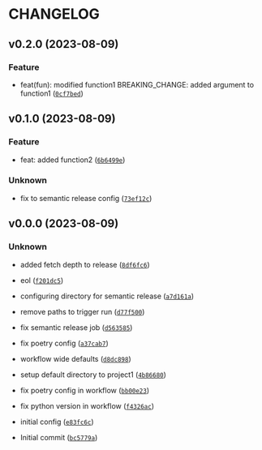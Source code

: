 # CHANGELOG



## v0.2.0 (2023-08-09)

### Feature

* feat(fun): modified function1
BREAKING_CHANGE: added argument to function1 ([`0cf7bed`](https://github.com/tch-at-bain/tch-test-python-ci/commit/0cf7bede9ad28659c5df59728ac0ae1c8024606d))


## v0.1.0 (2023-08-09)

### Feature

* feat: added function2 ([`6b6499e`](https://github.com/tch-at-bain/tch-test-python-ci/commit/6b6499e1d90ea5c2d73cdaa865b298a7bdc09757))

### Unknown

* fix to semantic release config ([`73ef12c`](https://github.com/tch-at-bain/tch-test-python-ci/commit/73ef12c8171c1bb32cc99ea4160cc4c7c9299264))


## v0.0.0 (2023-08-09)

### Unknown

* added fetch depth to release ([`8df6fc6`](https://github.com/tch-at-bain/tch-test-python-ci/commit/8df6fc6dacccadf48b8acad00304d2f7388986d6))

* eol ([`f201dc5`](https://github.com/tch-at-bain/tch-test-python-ci/commit/f201dc5c5b84ca83b63e17de8169ff0ea7e70f4e))

* configuring directory for semantic release ([`a7d161a`](https://github.com/tch-at-bain/tch-test-python-ci/commit/a7d161a1ef882763e997f976e86452ee06464376))

* remove paths to trigger run ([`d77f500`](https://github.com/tch-at-bain/tch-test-python-ci/commit/d77f5007b4d4486e64f0c93a5e423ad55d6c5d99))

* fix semantic release job ([`d563585`](https://github.com/tch-at-bain/tch-test-python-ci/commit/d5635854a9193c090afd8b8ac3974cd5bb696e41))

* fix poetry config ([`a37cab7`](https://github.com/tch-at-bain/tch-test-python-ci/commit/a37cab72bf9b3ac4c517f3ad5e035dc0053b5958))

* workflow wide defaults ([`d8dc898`](https://github.com/tch-at-bain/tch-test-python-ci/commit/d8dc8984456151f31f35b83e53081999ae744c39))

* setup default directory to project1 ([`4b86680`](https://github.com/tch-at-bain/tch-test-python-ci/commit/4b8668079b4daa0b1685532a3df228779c427b8d))

* fix poetry config in workflow ([`bb00e23`](https://github.com/tch-at-bain/tch-test-python-ci/commit/bb00e23448ab389befed429132bf926d05959092))

* fix python version in workflow ([`f4326ac`](https://github.com/tch-at-bain/tch-test-python-ci/commit/f4326ac767dd42c7d00d1f2d7d696d42537d9b64))

* initial config ([`e83fc6c`](https://github.com/tch-at-bain/tch-test-python-ci/commit/e83fc6ca29a050c93a8a7615e545e8bfa98802e9))

* Initial commit ([`bc5779a`](https://github.com/tch-at-bain/tch-test-python-ci/commit/bc5779a34ccb49fe371872444e7da1dc0534478c))
